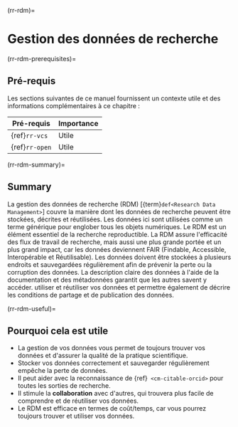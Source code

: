 (rr-rdm)=
# Gestion des données de recherche

(rr-rdm-prerequisites)=
## Pré-requis

Les sections suivantes de ce manuel fournissent un contexte utile et des informations complémentaires à ce chapitre :

| Pré-requis     | Importance |
| -------------- | ---------- |
| {ref}`rr-vcs`  | Utile      |
| {ref}`rr-open` | Utile      |

(rr-rdm-summary)=
## Summary

La gestion des données de recherche (RDM) [{term}`def<Research Data Management>`] couvre la manière dont les données de recherche peuvent être stockées, décrites et réutilisées. Les données ici sont utilisées comme un terme générique pour englober tous les objets numériques. Le RDM est un élément essentiel de la recherche reproductible. La RDM assure l'efficacité des flux de travail de recherche, mais aussi une plus grande portée et un plus grand impact, car les données deviennent FAIR (Findable, Accessible, Interopérable et Réutilisable). Les données doivent être stockées à plusieurs endroits et sauvegardées régulièrement afin de prévenir la perte ou la corruption des données. La description claire des données à l'aide de la documentation et des métadonnées garantit que les autres savent y accéder. utiliser et réutiliser vos données et permettre également de décrire les conditions de partage et de publication des données.

(rr-rdm-useful)=
## Pourquoi cela est utile

- La gestion de vos données vous permet de toujours trouver vos données et d'assurer la qualité de la pratique scientifique.
- Stocker vos données correctement et sauvegarder régulièrement empêche la perte de données.
- Il peut aider avec la reconnaissance de {ref}` <cm-citable-orcid>` pour toutes les sorties de recherche.
- Il stimule la **collaboration** avec d'autres, qui trouvera plus facile de comprendre et de réutiliser vos données.
- Le RDM est efficace en termes de coût/temps, car vous pourrez toujours trouver et utiliser vos données.
